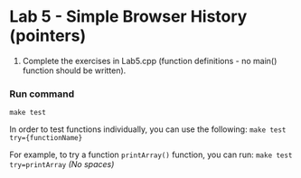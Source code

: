# Lab 5 - Simple Browser History (pointers)
1. Complete the exercises in Lab5.cpp (function definitions - no main() function should be written).


### Run command
`make test`

In order to test functions individually, you can use the following:
`make test try={functionName}`

For example, to try a function `printArray()` function, you can run:
`make test try=printArray` *(No spaces)*